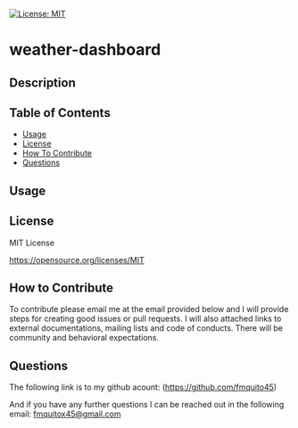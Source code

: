 [![License: MIT](https://img.shields.io/badge/License-MIT-yellow.svg)](https://opensource.org/licenses/MIT)

# weather-dashboard

## Description






## Table of Contents

- [Usage](#usage)
- [License](#license)
- [How To Contribute](#how-to-contribute)
- [Questions](#questions)

## Usage

## License

MIT License

https://opensource.org/licenses/MIT

## How to Contribute

To contribute please email me at the email provided below and I will provide steps for creating good issues or pull requests. I will also attached links to external documentations, mailing lists and code of conducts. There will be community and behavioral expectations.

## Questions

The following link is to my github acount:
(https://github.com/fmquito45)

And if you have any further questions I can be reached out in the following email:
fmquitox45@gmail.com